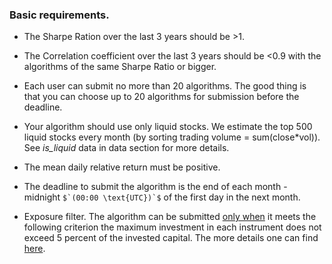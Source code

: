 ### Basic requirements.

-   The Sharpe Ration over the last 3 years should be >1.

-   The Correlation coefficient over the last 3 years should be <0.9
    with the algorithms of the same Sharpe Ratio or bigger.

-   Each user can submit no more than 20 algorithms. The good thing is
    that you can choose up to 20 algorithms for submission before the
    deadline.

-   Your algorithm should use only liquid stocks. We estimate the top
    500 liquid stocks every month (by sorting trading volume =
    sum(close\*vol)). See *is\_liquid* data in data section for more
    details.

-   The mean daily relative return must be positive.

-   The deadline to submit the algorithm is the end of each month -
    midnight ``$`(00:00 \text{UTC})`$`` of the first day in the next month.

-   Exposure filter. The algorithm can be submitted <ins>only when</ins> it meets the following criterion
    the maximum investment in each instrument does not exceed 5 percent of the invested capital. The more details one can find [here](https://quantnet.ai/documentation/en/available_functions/evaluation.html).
